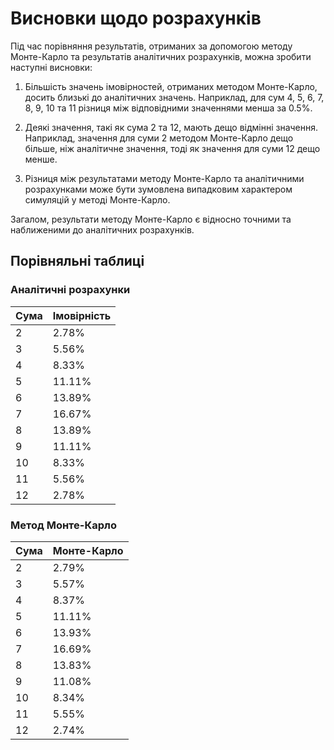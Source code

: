# Висновки щодо розрахунків

Під час порівняння результатів, отриманих за допомогою методу Монте-Карло та результатів аналітичних розрахунків, можна зробити наступні висновки:

1. Більшість значень імовірностей, отриманих методом Монте-Карло, досить близькі до аналітичних значень. Наприклад, для сум 4, 5, 6, 7, 8, 9, 10 та 11 різниця між відповідними значеннями менша за 0.5%.

2. Деякі значення, такі як сума 2 та 12, мають дещо відмінні значення. Наприклад, значення для суми 2 методом Монте-Карло дещо більше, ніж аналітичне значення, тоді як значення для суми 12 дещо менше.

3. Різниця між результатами методу Монте-Карло та аналітичними розрахунками може бути зумовлена випадковим характером симуляцій у методі Монте-Карло.

Загалом, результати методу Монте-Карло є відносно точними та наближеними до аналітичних розрахунків. 

## Порівняльні таблиці

### Аналітичні розрахунки
| Сума | Імовірність |
|------|-------------|
| 2    |    2.78%    |
| 3    |    5.56%    |
| 4    |    8.33%    |
| 5    |   11.11%    |
| 6    |   13.89%    |
| 7    |   16.67%    |
| 8    |   13.89%    |
| 9    |   11.11%    |
| 10   |    8.33%    |
| 11   |    5.56%    |
| 12   |    2.78%    |

### Метод Монте-Карло
| Сума | Монте-Карло |
|------|-------------|
| 2    |     2.79%   |
| 3    |     5.57%   |
| 4    |     8.37%   |
| 5    |    11.11%   |
| 6    |    13.93%   |
| 7    |    16.69%   |
| 8    |    13.83%   |
| 9    |    11.08%   |
| 10   |     8.34%   |
| 11   |     5.55%   |
| 12   |     2.74%   |
